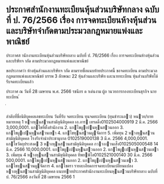 
# ประกาศสำนักงานทะเบียนหุ้นส่วนบริษัทกลาง ฉบับที่ ป. 76/2566 เรื่อง การจดทะเบียนห้างหุ้นส่วนและบริษัทจำกัดตามประมวลกฎหมายแพ่งและพาณิชย์
      
      

      
      

  
 
 
ประกาศส านักงานทะเบียนหุ้นส่วนบริษัทกลาง 
ฉบับที่  ป.  76/2566 
เรื่อง   การจดทะเบียนห้างหุ้นส่วนและบริษัทจ ากัด 
ตามประมวลกฎหมายแพ่งและพาณิชย์ 
 
 
ขอประกาศว่า  ห้างหุ้นส่วนและบริษัทจ ากัด  ตามรายชื่อแนบท้ายประกาศนี้  ขอจดทะเบียน 
ตามประมวลกฎหมายแพ่งและพาณิชย์  บรรพ  3  ลักษณะ  22  หุ้นส่วนและบริษัท  และนายทะเบียน 
หุ้นส่วนบริษัทได้รับจดทะเบียนแล้ว 
 
ประกาศ  ณ  วันที่  28  เมษายน  พ.ศ.  2566 
รชนีกร  ด าเด่นงาม 
ผู้อ านวยการกองทะเบียนธุรกิจ 
นายทะเบียน 
้
 
่
 

ลําดับที่ชื่อนิติบุคคลเลขทะเบียน
วันที่รับ
 จดทะเบียน
ทุนจดทะเบียน
(ทุนชําระแลว)
หนวย/บาท
หมายเหตุ
1 หางหุนสวนสามัญนิติบุคคล เอ.อาร เทรดดิ้ง0102504000919 2 มี.ค. 2566   3,000,0001. แกไขที่ตั้งสํานักงาน
2. แกไขผูเปนหุนสวนออก
3. แกไขผูเปนหุนสวนเขา
4. แกไขหุนสวนผูจัดการ
5. เพิ่มทุน
2 หางหุนสวนสามัญนิติบุคคล โรงรับจํานําประชานุบาล  0102519000138 3 มี.ค. 2566   4,000,0001. แกไขวัตถุประสงค
3 หางหุนสวนสามัญนิติบุคคล กวางงวนเส็ง0102505000548 14 มี.ค. 2566  10,000,0001. แกไขผูเปนหุนสวนออก
2. แกไขผูเปนหุนสวนเขา
3. เพิ่มทุน
4 หางหุนสวนสามัญนิติบุคคล ทิพยพิไล0102521000140 30 มี.ค. 2566   500,0001. แกไขผูเปนหุนสวนออก
2. แกไขผูเปนหุนสวนเขา
3. แกไขหุนสวนผูจัดการ
4. แกไขตรา
รายละเอียดการจดทะเบียนเปลี่ยนแปลง  หางหุนสวนสามัญนิติบุคคล
แนบทายประกาศสํานักงานทะเบียนหุนสวนบริษัทกลาง  ฉบับที่  ป.  76/2566  ลงวันที่  28  เมษายน  2566
1